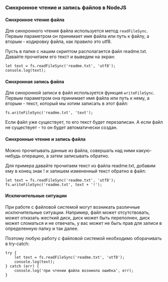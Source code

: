 ### Синхронное чтение и запись файлов в NodeJS

#### Синхронное чтение файла
Для синхронного чтения файла используется метод ``readFileSync``. Первым параметром он принимает имя файла или путь к файлу, а вторым - кодировку файла, как правило это utf8.

Пусть в папке с нашим скриптом располагается файл readme.txt. Давайте прочитаем его текст и выведем на экран:

```
let text = fs.readFileSync('readme.txt', 'utf8');
console.log(text);
```

#### Синхронная запись файла
Для синхронной записи в файл используется функция ``writeFileSync``. Первым параметром она принимает имя файла или путь к нему, а вторым - текст, который мы хотим записать в этот файл:

``fs.writeFileSync('readme.txt', 'text');``

Если файл уже существует, то его текст будет перезаписан. А если файл не существует - то он будет автоматически создан.

#### Синхронные чтение и запись файла
Можно прочитывать данные из файла, совершать над ними какую-нибудь операцию, а затем записывать обратно.

Для примера давайте прочитаем текст из файла readme.txt, добавим ему в конец знак ! и запишем измененный текст обратно в файл:

```
let text = fs.readFileSync('readme.txt', 'utf8');
fs.writeFileSync('readme.txt', text + '!');
```

#### Исключительные ситуации
При работе с файловой системой могут возникать различные исключительные ситуации. Например, файл может отсутствовать, может отказать жесткий диск, диск может быть переполнен, диск может сломаться и не отвечать, у вас может не быть прав для записи в определенную папку и так далее.

Поэтому любую работу с файловой системой необходимо оборачивать в try-catch:

```
try {
	let text = fs.readFileSync('readme.txt', 'utf8');
	console.log(text);
} catch (err) {
	console.log('при чтении файла возникла ошибка', err);
}
```